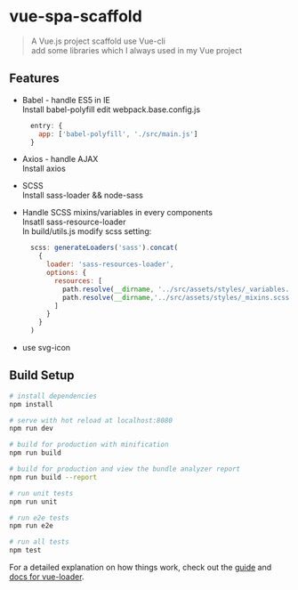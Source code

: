 # vue-spa-scaffold

> A Vue.js project scaffold use Vue-cli  
> add some libraries which I always used in my Vue project

## Features

* Babel - handle ES5 in IE  
  Install babel-polyfill
  edit webpack.base.config.js
  ```javascript
    entry: {
      app: ['babel-polyfill', './src/main.js']
    }
  ```

* Axios - handle AJAX  
  Install axios

* SCSS  
  Install sass-loader && node-sass

* Handle SCSS mixins/variables in every components  
  Insatll sass-resource-loader  
  In build/utils.js modify scss setting:   
  ```javascript
    scss: generateLoaders('sass').concat(
      {
        loader: 'sass-resources-loader',
        options: {
          resources: [
            path.resolve(__dirname, '../src/assets/styles/_variables.scss'),
            path.resolve(__dirname,'../src/assets/styles/_mixins.scss')
          ]
        }
      }
    )
  ```

* use svg-icon  


## Build Setup

``` bash
# install dependencies
npm install

# serve with hot reload at localhost:8080
npm run dev

# build for production with minification
npm run build

# build for production and view the bundle analyzer report
npm run build --report

# run unit tests
npm run unit

# run e2e tests
npm run e2e

# run all tests
npm test
```

For a detailed explanation on how things work, check out the [guide](http://vuejs-templates.github.io/webpack/) and [docs for vue-loader](http://vuejs.github.io/vue-loader).

